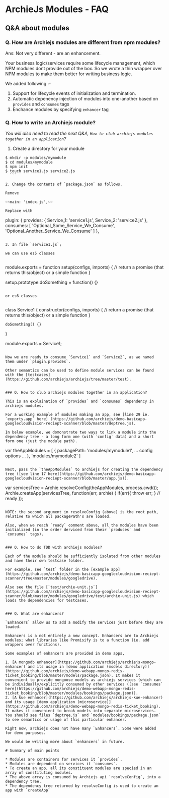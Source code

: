 # ArchieJs Modules - FAQ

## Q&A about modules

### Q. How are Archiejs modules are different from npm modules?

Ans: Not very different - are an enhancement. 

Your business logic/services require some lifecycle management, which NPM modules 
dont provide out of the box. So we wrote a thin wrapper over NPM modules to make
them better for writing business logic. 

We added following :-

1. Support for lifecycle events of initialization and termination. 
2. Automatic depenency injection of modules into one-another based on `provides` and `consumes` tags
3. Enchance modules by specifying `enhancer` tag

### Q. How to write an Archiejs module?

_You will also need to read the next Q&A, `How to club archiejs modules together in an application`?_

1. Create a directory for your module 
    
  ```
  $ mkdir -p modules/mymodule
  $ cd modules/mymodule
  $ npm init
  $ touch service1.js service2.js
    ```
    
2. Change the contents of `package.json` as follows. 

  Remove
  
  ~~main: 'index.js',~~
  
  Replace with
  
  ```
  plugin: {
     provides: {
        Service_1: 'service1.js',
        Service_2: 'service2.js'
     },
     consumes: [
        'Optional_Some_Service_We_Consume',
        'Optional_Another_Service_We_Consume'
     ]
  },
  ```
    
3. In file `service1.js`;
    
  we can use es5 classes
    
  ```
  module.exports = function setup(configs, imports) {
    // return a promise (that returns this/object) or a simple function
  }
    
  setup.prototype.doSomething = function() {}
  ```
    
  or es6 classes
    
  ```
  class Service1 {
    constructor(configs, imports) {
      // return a promise (that returns this/object) or a simple function
    }
     
    doSomething() {}
  }
     
  module.exports = Service1;
  ```
    
Now we are ready to consume `Service1` and `Service2`, as we named them under `plugin.provides`.

Other semantics can be used to define module services can be found with the [testcases](https://github.com/archiejs/archiejs/tree/master/test).


### Q. How to club archiejs modules together in an application?

This is an explaination of `provides` and `consumes` dependency in archiejs modules. 

For a working example of modules making an app, see [line 29 ie. `exports.app` here] (https://github.com/archiejs/demo-basicapp-googlecloudvision-reciept-scanner/blob/master/deptree.js).

In below example, we domonstrate two ways to link a module into the dependency tree - a long form one (with `config` data) and a short form one (just the module path).

```
var theAppModules = [
  {
    packagePath: 'modules/mymodule1',
    ... config options ...
  },
  'modules/mymodule2'
]
```

Next, pass the `theAppModules` to archiejs for creating the dependency tree ([see line 17 here](https://github.com/archiejs/demo-basicapp-googlecloudvision-reciept-scanner/blob/master/app.js)).

```
var servicesTree = Archie.resolveConfig(theAppModules, process.cwd()); 
Archie.createApp(servicesTree, function(err, archie) {
    if(err){
        throw err;
    }
    // ready
});
```

NOTE: the second argument in resolveConfig (above) is the root path, relative to which all packagePath's are loaded.

Also, when we reach `ready` comment above, all the modules have been initialized (in the order derviced from their `produces` and `consumes` tags).


### Q. How to do TDD with archiejs modules?

Each of the module should be sufficiently isolated from other modules and have their own testcase folder. 

For example, see `test` folder in the [example app](https://github.com/archiejs/demo-basicapp-googlecloudvision-reciept-scanner/tree/master/modules/googledrive).

Also see the file [`test/archie-unit.js`](https://github.com/archiejs/demo-basicapp-googlecloudvision-reciept-scanner/blob/master/modules/googledrive/test/archie-unit.js) which loads the dependencies for testcases.


### Q. What are enhancers?

`Enhancers` allow us to add a modify the services just before they are loaded. 

Enhancers is a not entirely a new concept. Enhancers are to Archiejs modules; what libraries like Promisify is to a function (ie. add wrappers over functions).

Some examples of enhancers are provided in demo apps,

1. [A mongodb enhancer](https://github.com/archiejs/archiejs-mongo-enhancer) and its usage in [demo application (models directory)](https://github.com/archiejs/demo-webapp-mongo-redis-ticket_booking/blob/master/models/package.json). It makes it convenient to provide mongoose models as archiejs services (which can be individually/explicitly consumed by other services ([see `consumes` here](https://github.com/archiejs/demo-webapp-mongo-redis-ticket_booking/blob/master/modules/bookings/package.json)).
2. [A kue enhancer](https://github.com/archiejs/archiejs-kue-enhancer) and its usage [demo application (microservice)](https://github.com/archiejs/demo-webapp-mongo-redis-ticket_booking). It makes it convenient to break models into separate microservices. You should see files `deptree.js` and `modules/bookings/package.json` to see semantics or usage of this particular enhancer.

Right now, archiejs does not have many `Enhancers`. Some were added for demo purposes.

We would be writing more about `enhancers` in future. 

# Summary of main points

* Modules are containers for services it `provides`.
* Modules are dependent on services it `consumes`.
* To create an app, all its constituent modules are specied in an array of constituting modules.
* The above array is consumed by Archiejs api `resolveConfig`, into a dependency tree.
* The dependency tree returned by resolveConfig is used to create an app with `createApp`
 


